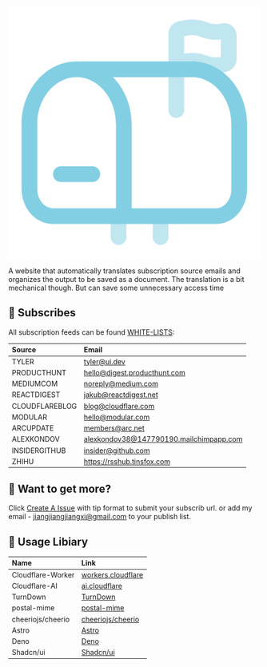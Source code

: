 <a align="center" href="https://email-reciever.pages.dev" target="_blank" rel="noopener"><img src="https://github.com/email-reciever/website/raw/main/public/media-source/email-reciever.png?sanitize=true" alt="Logo" style="max-width: 100%;" /></a>

A website that automatically translates subscription source emails and organizes the output to be saved as a document. The translation is a bit mechanical though. But can save some unnecessary access time

## 📧 Subscribes

All subscription feeds can be found [WHITE-LISTS](https://github.com/email-reciever/website/main/packages/consts/src/white-lists.ts):

| Source         | Email                                   |
| :------------- | :-------------------------------------- |
| TYLER          | tyler@ui.dev                            |
| PRODUCTHUNT    | hello@digest.producthunt.com            |
| MEDIUMCOM      | noreply@medium.com                      |
| REACTDIGEST    | jakub@reactdigest.net                   |
| CLOUDFLAREBLOG | blog@cloudflare.com                     |
| MODULAR        | hello@modular.com                       |
| ARCUPDATE      | members@arc.net                         |
| ALEXKONDOV     | alexkondov38@147790190.mailchimpapp.com |
| INSIDERGITHUB  | insider@github.com                      |
| ZHIHU          | https://rsshub.tinsfox.com              |

## 👀 Want to get more?

Click [Create A Issue](https://github.com/email-reciever/website/issues/new?assignees=&labels=Subscribe&projects=&template=submit_subscribe.md&title=%5BSubscribe%5D%3A+) with tip format to submit your subscrib url. or add my email - [jiangjiangjiangxi@gmail.com](jiangjiangjiangxi@gmail.com) to your publish list.

## 👻 Usage Libiary

| Name              | Link                                                      |
| :---------------- | :-------------------------------------------------------- |
| Cloudflare-Worker | [workers.cloudflare](https://workers.cloudflare.com/)     |
| Cloudflare-AI     | [ai.cloudflare](https://ai.cloudflare.com/)               |
| TurnDown          | [TurnDown](https://github.com/mixmark-io/turndown)        |
| postal-mime       | [postal-mime](https://github.com/postalsys/postal-mime)   |
| cheeriojs/cheerio | [cheeriojs/cheerio](https://github.com/cheeriojs/cheerio) |
| Astro             | [Astro](https://astro.build/)                             |
| Deno              | [Deno](https://deno.com/)                                 |
| Shadcn/ui         | [Shadcn/ui](https://ui.shadcn.com/)                       |
